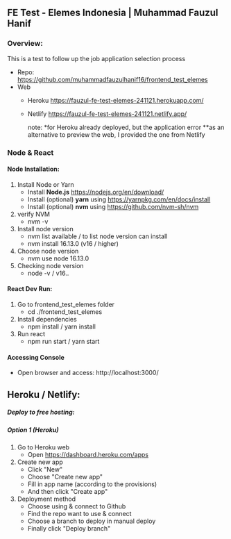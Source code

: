 ## FE Test - Elemes Indonesia | Muhammad Fauzul Hanif
### Overview:
This is a test to follow up the job application selection process
 - Repo: https://github.com/muhammadfauzulhanif16/frontend_test_elemes
 - Web
   - Heroku https://fauzul-fe-test-elemes-241121.herokuapp.com/
   - Netlify https://fauzul-fe-test-elemes-241121.netlify.app/
     

     note:
      *for Heroku already deployed, but the application error
      **as an alternative to preview the web, I provided the one from Netlify
   


### Node & React
#### Node Installation:
1. Install Node or Yarn
    - Install **Node.js** https://nodejs.org/en/download/
    - Install (optional) **yarn** using https://yarnpkg.com/en/docs/install
    - Install (optional) **nvm** using https://github.com/nvm-sh/nvm
2. verify NVM
    - nvm -v
3. Install node version
    - nvm list available / to list node version can install
    - nvm install 16.13.0 (v16 / higher)
4. Choose node version
    - nvm use node 16.13.0
5. Checking node version
    - node -v / v16..

#### React Dev Run:
1. Go to frontend_test_elemes folder
    - cd ./frontend_test_elemes
2. Install dependencies
    - npm install / yarn install
3. Run react
    - npm run start / yarn start
    
#### Accessing Console
- Open browser and access: http://localhost:3000/

## Heroku / Netlify:
##### Deploy to free hosting:
##### Option 1 (Heroku)
1. Go to Heroku web
   - Open https://dashboard.heroku.com/apps
2. Create new app
   - Click "New"
   - Choose "Create new app"
   - Fill in app name (according to the provisions)
   - And then click "Create app"
3. Deployment method
   - Choose using & connect to Github
   - Find the repo want to use & connect
   - Choose a branch to deploy in manual deploy
   - Finally click "Deploy branch"
   

